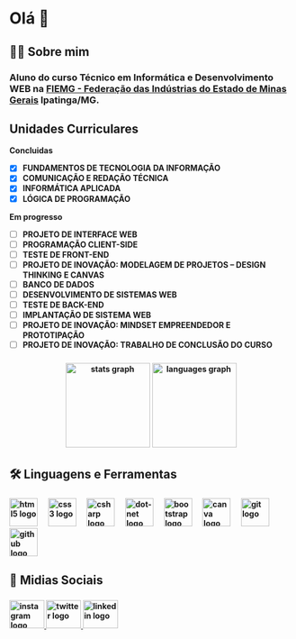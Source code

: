 # Olá 👋
<h2 align="left">👩‍💻  Sobre mim </h2>

### Aluno do curso **Técnico em Informática e Desenvolvimento WEB** na <b>[FIEMG - Federação das Indústrias do Estado de Minas Gerais](https://www.fiemg.com.br/) Ipatinga/MG</b>.

## Unidades Curriculares
<b> Concluidas <b>
- [x]  FUNDAMENTOS DE TECNOLOGIA DA INFORMAÇÃO
- [x]  COMUNICAÇÃO E REDAÇÃO TÉCNICA
- [x]  INFORMÁTICA APLICADA
- [x]  LÓGICA DE PROGRAMAÇÃO

 <b> Em progresso <b>
- [ ]  PROJETO DE INTERFACE WEB
- [ ]  PROGRAMAÇÃO CLIENT-SIDE
- [ ]  TESTE DE FRONT-END
- [ ]  PROJETO DE INOVAÇÃO: MODELAGEM DE PROJETOS – DESIGN THINKING E CANVAS
- [ ]  BANCO DE DADOS
- [ ]  DESENVOLVIMENTO DE SISTEMAS WEB
- [ ]  TESTE DE BACK-END
- [ ]  IMPLANTAÇÃO DE SISTEMA WEB
- [ ]  PROJETO DE INOVAÇÃO: MINDSET EMPREENDEDOR E PROTOTIPAÇÃO
- [ ]  PROJETO DE INOVAÇÃO: TRABALHO DE CONCLUSÃO DO CURSO

###

<div align="center">
  <img src="https://github-readme-stats.vercel.app/api?username=leonardoheringer&hide_title=false&hide_rank=false&show_icons=true&include_all_commits=true&count_private=true&disable_animations=false&theme=dracula&locale=en&hide_border=false" height="150" alt="stats graph"  />
  <img src="https://github-readme-stats.vercel.app/api/top-langs?username=leonardoheringer&locale=en&hide_title=false&layout=compact&card_width=320&langs_count=5&theme=dracula&hide_border=false" height="150" alt="languages graph"  />
</div>


###

<h2 align="left">🛠 Linguagens e Ferramentas</h2>

###

<div align="left">
  <img src="https://cdn.jsdelivr.net/gh/devicons/devicon/icons/html5/html5-original.svg" height="50" alt="html5 logo"  />
  <img width="12" />
  <img src="https://cdn.jsdelivr.net/gh/devicons/devicon/icons/css3/css3-original.svg" height="50" alt="css3 logo"  />
  <img width="12" />
  <img src="https://cdn.jsdelivr.net/gh/devicons/devicon/icons/csharp/csharp-original.svg" height="50" alt="csharp logo"  />
  <img width="12" />
  <img src="https://cdn.jsdelivr.net/gh/devicons/devicon/icons/dot-net/dot-net-original.svg" height="50" alt="dot-net logo"  />
  <img width="12" />
  <img src="https://cdn.jsdelivr.net/gh/devicons/devicon/icons/bootstrap/bootstrap-original.svg" height="50" alt="bootstrap logo"  />
  <img width="12" />
  <img src="https://cdn.jsdelivr.net/gh/devicons/devicon/icons/canva/canva-original.svg" height="50" alt="canva logo"  />
  <img width="12" />
  <img src="https://cdn.jsdelivr.net/gh/devicons/devicon/icons/git/git-original.svg" height="50" alt="git logo"  />
  <img width="12" />
  <img src="https://cdn.jsdelivr.net/gh/devicons/devicon/icons/github/github-original.svg" height="50" alt="github logo"  />
</div>

###
###

<h2 align="left">📱 Midias Sociais</h2>

###

<div align="left">
   <a href="https://www.instagram.com/leo_heringer10">
             <img src="https://raw.githubusercontent.com/maurodesouza/profile-readme-generator/master/src/assets/icons/social/instagram/default.svg" width="62" height="50" alt="instagram logo"  />
  </a>
  <a href="https://twitter.com/cunha_heringer">
         <img src="https://raw.githubusercontent.com/maurodesouza/profile-readme-generator/master/src/assets/icons/social/twitter/default.svg" width="62" height="50" alt="twitter logo"  />
  </a>
  <a href="https://www.linkedin.com/in/leonardo-heringer-237158219/">
          <img src="https://raw.githubusercontent.com/maurodesouza/profile-readme-generator/master/src/assets/icons/social/linkedin/default.svg" width="62" height="50" alt="linkedin logo"  />
  </a>
 
  
 
  
 
</div>
